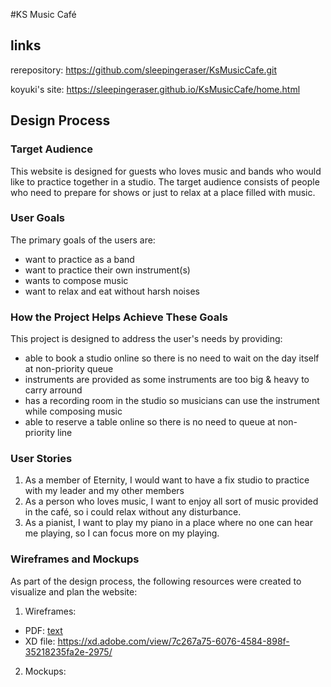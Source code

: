 #KS Music Café

## links

rerepository: https://github.com/sleepingeraser/KsMusicCafe.git

koyuki's site: https://sleepingeraser.github.io/KsMusicCafe/home.html

## Design Process

### Target Audience

This website is designed for guests who loves music and bands who would like to practice together in a studio. The target audience consists of people who need to prepare for shows or just to relax at a place filled with music.

### User Goals

The primary goals of the users are:

- want to practice as a band
- want to practice their own instrument(s)
- wants to compose music
- want to relax and eat without harsh noises

### How the Project Helps Achieve These Goals

This project is designed to address the user's needs by providing:

- able to book a studio online so there is no need to wait on the day itself at non-priority queue
- instruments are provided as some instruments are too big & heavy to carry arround
- has a recording room in the studio so musicians can use the instrument while composing music
- able to reserve a table online so there is no need to queue at non-priority line

### User Stories

1. As a member of Eternity, I would want to have a fix studio to practice with my leader and my other members
2. As a person who loves music, I want to enjoy all sort of music provided in the café, so i could relax without any disturbance.
3. As a pianist, I want to play my piano in a place where no one can hear me playing, so I can focus more on my playing.

### Wireframes and Mockups

As part of the design process, the following resources were created to visualize and plan the website:

1. Wireframes:

- PDF: [text](mockup/HiFi.pdf)
- XD file: https://xd.adobe.com/view/7c267a75-6076-4584-898f-35218235fa2e-2975/

2. Mockups:
